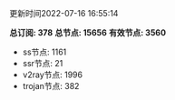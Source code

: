 更新时间2022-07-16 16:55:14

**总订阅: 378**
**总节点: 15656**
**有效节点: 3560**
- ss节点: 1161
- ssr节点: 21
- v2ray节点: 1996
- trojan节点: 382
